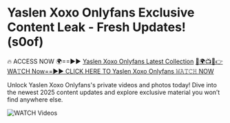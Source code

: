 # Yaslen Xoxo Onlyfans Exclusive Content Leak - Fresh Updates! (s0of)

🔥 ACCESS NOW 🌍==►► <a href="https://tinyurl.com/3fjeunct" rel="nofollow">Yaslen Xoxo Onlyfans Latest Collection</a></h3>
[🔴🌍📺📱👉WA𝚃CH Now==►► CLICK HERE TO Yaslen Xoxo Onlyfans 𝚆𝙰𝚃𝙲𝙷 NOW](https://tinyurl.com/3fjeunct)

Unlock Yaslen Xoxo Onlyfans's private videos and photos today! Dive into the newest 2025 content updates and explore exclusive material you won’t find anywhere else.


<a href="https://tinyurl.com/3fjeunct" rel="nofollow" data-target="animated-image.originalLink"><img src="https://camo.githubusercontent.com/8a4f000d20f83aca3bf7ec5f350d767afa0574a8a352519fd8cfa583a6f93a33/68747470733a2f2f692e696d6775722e636f6d2f644a486b345a712e676966" alt="WATCH Videos" data-canonical-src="https://i.imgur.com/dJHk4Zq.gif" style="max-width: 100%; display: inline-block;" data-target="animated-image.originalImage"></a>
